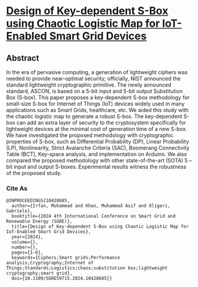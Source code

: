 # [Design of Key-dependent S-Box using Chaotic Logistic Map for IoT-Enabled Smart Grid Devices](https://ieeexplore.ieee.org/abstract/document/10428685)
## Abstract
In the era of pervasive computing, a generation of lightweight ciphers was needed to provide near-optimal security; officially, NIST announced the standard lightweight cryptographic primitive. The newly announced standard, ASCON, is based on a 5-bit input and 5-bit output Substitution Box (S-box). This paper proposes a key-dependent S-box methodology for small-size S-box for Internet of Things (IoT) devices widely used in many applications such as Smart Grids, healthcare, etc. We aided this study with the chaotic logistic map to generate a robust S-box. The key-dependent S-box can add an extra layer of security to the cryptosystem specifically for lightweight devices at the minimal cost of generation time of a new S-box. We have investigated the proposed methodology with cryptographic properties of S-box, such as Differential Probability (DP), Linear Probability (LP), Nonlinearity, Strict Avalanche Criteria (SAC), Boomerang Connectivity Table (BCT), Key-space analysis, and implementation on Arduino. We also compared the proposed methodology with other state-of-the-art (SOTA) 5 – bit input and output S-boxes. Experimental results witness the robustness of the proposed study.


### Cite As
```
@INPROCEEDINGS{10428685,
  author={Irfan, Muhammad and Khan, Muhammad Asif and Oligeri, Gabriele},
  booktitle={2024 4th International Conference on Smart Grid and Renewable Energy (SGRE)}, 
  title={Design of Key-dependent S-Box using Chaotic Logistic Map for IoT-Enabled Smart Grid Devices}, 
  year={2024},
  volume={},
  number={},
  pages={1-6},
  keywords={Ciphers;Smart grids;Performance analysis;Cryptography;Internet of Things;Standards;Logistics;chaos;substitution box;lightweight cryptography;smart grid},
  doi={10.1109/SGRE59715.2024.10428685}}
  ```
